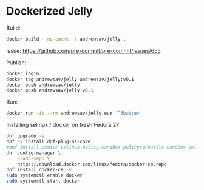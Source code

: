 # Dockerized Jelly

Build:

```bash
docker build --no-cache -t andrewsav/jelly .
```

Issue: <https://github.com/pre-commit/pre-commit/issues/655>

Publish:

```bash
docker login
docker tag andrewsav/jelly andrewsav/jelly:v0.1
docker push andrewsav/jelly
docker push andrewsav/jelly:v0.1
```


Run:

```bash
docker run -it --rm andrewsav/jelly eun '“3ḅaė;œ»'
```

Installing selinux / docker on fresh Fedora 27:

```bash
dnf upgrade -y
dnf -y install dnf-plugins-core
#dnf install psmisc selinux-policy-sandbox policycoreutils-sandbox selinux-policy-devel -y
dnf config-manager \
    --add-repo \
    https://download.docker.com/linux/fedora/docker-ce.repo
dnf install docker-ce -y
sudo systemctl enable docker
sudo systemctl start docker
```
